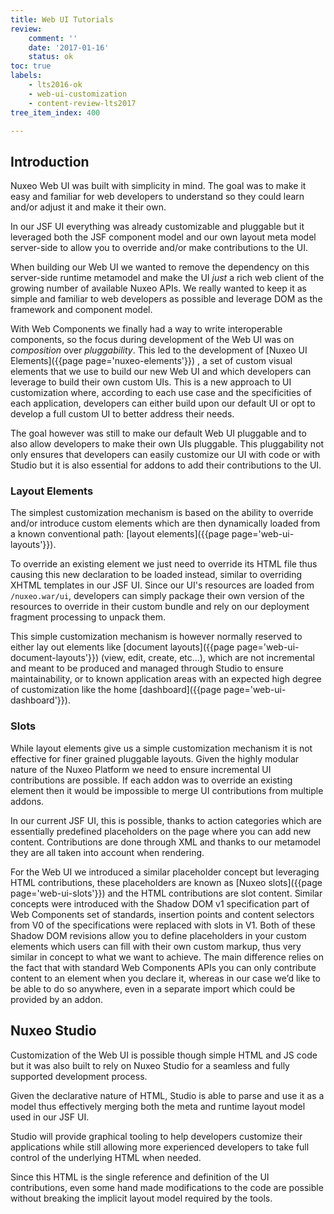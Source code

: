```yaml
---
title: Web UI Tutorials
review:
    comment: ''
    date: '2017-01-16'
    status: ok
toc: true
labels:
    - lts2016-ok
    - web-ui-customization
    - content-review-lts2017
tree_item_index: 400

---
```

## Introduction

Nuxeo Web UI was built with simplicity in mind. The goal was to make it easy and familiar for web developers to understand so they could learn and/or adjust it and make it their own.

In our JSF UI everything was already customizable and pluggable but it leveraged both the JSF component model and our own layout meta model server-side to allow you to override and/or make contributions to the UI.

When building our Web UI we wanted to remove the dependency on this server-side runtime metamodel and make the UI *just* a rich web client of the growing number of available Nuxeo APIs. We really wanted to keep it as simple and familiar to web developers as possible and leverage DOM as the framework and component model.

With Web Components we finally had a way to write interoperable components, so the focus during development of the Web UI was on *composition* over *pluggability*. This led to the development of [Nuxeo UI Elements]({{page page='nuxeo-elements'}}) , a set of custom visual elements that we use to build our new Web UI and which developers can leverage to build their own custom UIs. This is a new approach to UI customization where, according to each use case and the specificities of each application, developers can either build upon our default UI or opt to develop a full custom UI to better address their needs.

The goal however was still to make our default Web UI pluggable and to also allow developers to make their own UIs pluggable. This pluggability not only ensures that developers can easily customize our UI with code or with Studio but it is also essential for addons to add their contributions to the UI.

### Layout Elements

The simplest customization mechanism is based on the ability to override and/or introduce custom elements which are then dynamically loaded from a known conventional path: [layout elements]({{page page='web-ui-layouts'}}).

To override an existing element we just need to override its HTML file thus causing this new declaration to be loaded instead, similar to overriding XHTML templates in our JSF UI.
Since our UI's resources are loaded from `/nuxeo.war/ui`, developers can simply package their own version of the resources to override in their custom bundle and rely on our deployment fragment processing to unpack them.

This simple customization mechanism is however normally reserved to either lay out elements like [document layouts]({{page page='web-ui-document-layouts'}}) (view, edit, create, etc...), which are not incremental and meant to be produced and managed through Studio to ensure maintainability, or to known application areas with an expected high degree of customization like the home [dashboard]({{page page='web-ui-dashboard'}}).

### Slots

While layout elements give us a simple customization mechanism it is not effective for finer grained pluggable layouts. Given the highly modular nature of the Nuxeo Platform we need to ensure incremental UI contributions are possible. If each addon was to override an existing element then it would be impossible to merge UI contributions from multiple addons.

In our current JSF UI, this is possible, thanks to action categories which are essentially predefined placeholders on the page where you can add new content. Contributions are done through XML and thanks to our metamodel they are all taken into account when rendering.

For the Web UI we introduced a similar placeholder concept but leveraging HTML contributions, these placeholders are known as [Nuxeo slots]({{page page='web-ui-slots'}}) and the HTML contributions are slot content. Similar concepts were introduced with the Shadow DOM v1 specification part of Web Components set of standards, insertion points and content selectors from V0 of the specifications were replaced with slots in V1. Both of these Shadow DOM revisions allow you to define placeholders in your custom elements which users can fill with their own custom markup, thus very similar in concept to what we want to achieve. The main difference relies on the fact that with standard Web Components APIs you can only contribute content to an element when you declare it, whereas in our case we’d like to be able to do so anywhere, even in a separate import which could be provided by an addon.

## Nuxeo Studio

Customization of the Web UI is possible though simple HTML and JS code but it was also built to rely on Nuxeo Studio for a seamless and fully supported development process.

Given the declarative nature of HTML, Studio is able to parse and use it as a model thus effectively merging both the meta and runtime layout model used in our JSF UI.

Studio will provide graphical tooling to help developers customize their applications while still allowing more experienced developers to take full control of the underlying HTML when needed.

Since this HTML is the single reference and definition of the UI contributions, even some hand made modifications to the code are possible without breaking the implicit layout model required by the tools.
